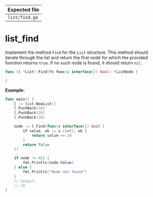 | Expected file  |
| -------------- |
| `list/find.go` |

# list_find

Implement the method `Find` for the `List` structure. This method should iterate through the list and return the first node for which the provided function returns `true`. If no such node is found, it should return `nil`.

```go
func (l *List) Find(fn func(v interface{}) bool) *ListNode {

}
```

**Example:**

```go
func main() {
	l := list.NewList()
	l.PushBack(10)
	l.PushBack(20)
	l.PushBack(30)

	node := l.Find(func(v interface{}) bool {
		if value, ok := v.(int); ok {
			return value == 20
		}
		return false
	})

	if node != nil {
		fmt.Println(node.Value)
	} else {
		fmt.Println("Node not found")
	}
	// Output:
	// 20
}
```

